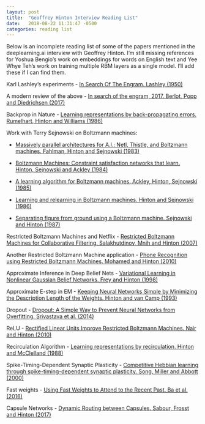 ```yaml
---
layout: post
title:  "Geoffrey Hinton Interview Reading List"
date:   2018-08-22 11:31:47 -0500
categories: reading list
---
```

Below is an incomplete reading list of some of the papers mentioned in the deeplearning.ai interview with Geoffrey Hinton. I’m still missing references for Yoshua Bengio’s work on embeddings for words on English text and Yee Whye Teh’s work on training multiple RBM layers as a single model. I’ll add these if I can find them.

Karl Lashley’s experiments - [In Search Of The Engram. Lashley (1950)][Lashley1950]

A modern review of the above - [In search of the engram, 2017. Berlot, Popp and Diedrichsen (2017)][Berlot2017]

Backprop in Nature - [Learning representations by back-propagating errors. Rumelhart, Hinton and Williams (1986)][Rumelhart1986]

Work with Terry Sejnowski on Boltzmann machines:

 - [Massively parallel architectures for A.I.: Netl, Thistle, and Boltzmann machines. Fahlman, Hinton and Sejnowski (1983)][Fahlman1983]

 - [Boltzmann Machines: Constraint satisfaction networks that learn. Hinton, Sejnowski and Ackley (1984)][Hinton1984]

 - [A learning algorithm for Boltzmann machines. Ackley, Hinton, Sejnowski (1985)][Ackley1985]

 - [Learning and relearning in Boltzmann machines. Hinton and Sejnowski (1986)][Hinton1986]

 - [Separating figure from ground using a Boltzmann machine. Sejnowski and Hinton (1987)][Sejnowski1987]

Restricted Boltzmann Machines and Netflix - [Restricted Boltzmann Machines for Collaborative Filtering. Salakhutdinov, Mnih and Hinton (2007)][Salakhutdinov2007]

Another Restricted Boltzmann Machine application - [Phone Recognition using Restricted Boltzmann Machines. Mohamed and Hinton (2010)][Mohamed2010]

Approximate Inference in Deep Belief Nets - [Variational Learning in Nonlinear Gaussian Belief Networks. Frey and Hinton (1998)][Frey1998]

Approximate E-step in EM - [Keeping Neural Networks Simple by Minimizing the Description Length of the Weights. Hinton and van Camp (1993)][Hinton1993]

Dropout - [Dropout: A Simple Way to Prevent Neural Networks from Overfitting. Srivastava et al. (2014)][Srivastava2014]

ReLU - [Rectified Linear Units Improve Restricted Boltzmann Machines. Nair and Hinton (2010)][Nair2010]

Recirculation Algorithm - [Learning representations by recirculation. Hinton and McClelland (1988)][Hinton1988]

Spike-Timing-Dependent Synaptic Plasticity - [Competitive Hebbian learning through spike-timing-dependent synaptic plasticity. Song, Miller and Abbott (2000)][Song2000]

Fast weights - [Using Fast Weights to Attend to the Recent Past. Ba et al. (2016)][Ba2016]

Capsule Networks - [Dynamic Routing between Capsules. Sabour, Frosst and Hinton (2017)][Sabour2017]

[Lashley1950]: http://gureckislab.org/courses/fall13/learnmem/papers/Lashley1950.pdf 
[Berlot2017]: http://www.diedrichsenlab.org/pubs/Berlot_CurrentOpinion_2017.pdf
[Rumelhart1986]: https://www.nature.com/articles/323533a0.pdf
[Fahlman1983]: http://www.cs.toronto.edu/~hinton/absps/fahlmanBM.pdf
[Hinton1984]: http://www.cs.toronto.edu/~hinton/absps/bmtr.pdf
[Ackley1985]: http://www.cs.toronto.edu/~hinton/absps/cogscibm.pdf
[Hinton1986]: http://www.cs.toronto.edu/~hinton/absps/pdp7.pdf
[Sejnowski1987]: http://www.cs.toronto.edu/~hinton/absps/arbibfigground.pdf
[Salakhutdinov2007]: http://www.cs.toronto.edu/~fritz/absps/netflix.pdf
[Mohamed2010]: http://www.cs.toronto.edu/~hinton/absps/icassp10.pdf
[Frey1998]: http://www.cs.toronto.edu/~fritz/absps/nlgbn.pdf
[Hinton1993]: http://www.cs.toronto.edu/~hinton/absps/colt93.pdf
[Srivastava2014]: http://www.cs.toronto.edu/~hinton/absps/JMLRdropout.pdf
[Nair2010]: http://www.cs.toronto.edu/~hinton/absps/reluICML.pdf
[Hinton1988]: http://www.cs.toronto.edu/~hinton/absps/recirculation.pdf
[Song2000]: http://www.columbia.edu/cu/neurotheory/Larry/SongNatNeuro00.pdf
[Ba2016]: https://arxiv.org/pdf/1610.06258.pdf
[Sabour2017]: https://arxiv.org/pdf/1710.09829.pdf
